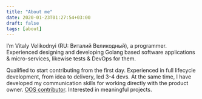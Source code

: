 ```yaml
---
title: "About me"
date: 2020-01-23T01:27:54+03:00
draft: false
tags: [about]
---
```


I’m Vitaly Velikodnyi (RU: Виталий Великодный), a programmer. Experienced designing and developing Golang based 
software applications & micro-services, likewise tests & DevOps for them.

Qualified to start contributing from the first day. Experienced in full lifecycle development, from idea to delivery, 
led 3-4 devs. At the same time, I have developed my communication skills for working directly with the product owner.
[OOS contributor](https://github.com/vvelikodny). Interested in meaningful projects.
